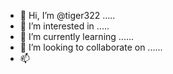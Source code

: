 - 👋 Hi, I’m @tiger322 .....
- 👀 I’m interested in .....
- 🌱 I’m currently learning ......
- 💞️ I’m looking to collaborate on ......
- 📫 
<!---
tiger322/tiger322 is a ✨ special ✨ repository because its `README.md` (this file) appears on your GitHub profile.
You can click the Preview link to take a look at your changes.
--->
